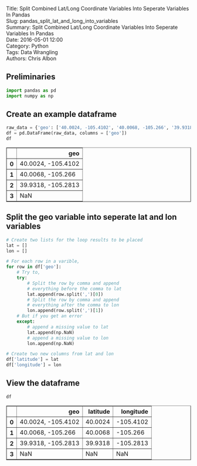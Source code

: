 Title: Split Combined Lat/Long Coordinate Variables Into Seperate Variables In Pandas  
Slug: pandas_split_lat_and_long_into_variables  
Summary: Split Combined Lat/Long Coordinate Variables Into Seperate Variables In Pandas  
Date: 2016-05-01 12:00  
Category: Python  
Tags: Data Wrangling  
Authors: Chris Albon  

## Preliminaries


```python
import pandas as pd
import numpy as np
```

## Create an example dataframe


```python
raw_data = {'geo': ['40.0024, -105.4102', '40.0068, -105.266', '39.9318, -105.2813', np.nan]}
df = pd.DataFrame(raw_data, columns = ['geo'])
df
```




<div>
<table border="1" class="dataframe">
  <thead>
    <tr style="text-align: right;">
      <th></th>
      <th>geo</th>
    </tr>
  </thead>
  <tbody>
    <tr>
      <th>0</th>
      <td>40.0024, -105.4102</td>
    </tr>
    <tr>
      <th>1</th>
      <td>40.0068, -105.266</td>
    </tr>
    <tr>
      <th>2</th>
      <td>39.9318, -105.2813</td>
    </tr>
    <tr>
      <th>3</th>
      <td>NaN</td>
    </tr>
  </tbody>
</table>
</div>



## Split the geo variable into seperate lat and lon variables


```python
# Create two lists for the loop results to be placed
lat = []
lon = []

# For each row in a varible,
for row in df['geo']:
    # Try to,
    try:
        # Split the row by comma and append
        # everything before the comma to lat
        lat.append(row.split(',')[0])
        # Split the row by comma and append
        # everything after the comma to lon
        lon.append(row.split(',')[1])
    # But if you get an error
    except:
        # append a missing value to lat
        lat.append(np.NaN)
        # append a missing value to lon
        lon.append(np.NaN)

# Create two new columns from lat and lon
df['latitude'] = lat
df['longitude'] = lon
```

## View the dataframe


```python
df
```




<div>
<table border="1" class="dataframe">
  <thead>
    <tr style="text-align: right;">
      <th></th>
      <th>geo</th>
      <th>latitude</th>
      <th>longitude</th>
    </tr>
  </thead>
  <tbody>
    <tr>
      <th>0</th>
      <td>40.0024, -105.4102</td>
      <td>40.0024</td>
      <td>-105.4102</td>
    </tr>
    <tr>
      <th>1</th>
      <td>40.0068, -105.266</td>
      <td>40.0068</td>
      <td>-105.266</td>
    </tr>
    <tr>
      <th>2</th>
      <td>39.9318, -105.2813</td>
      <td>39.9318</td>
      <td>-105.2813</td>
    </tr>
    <tr>
      <th>3</th>
      <td>NaN</td>
      <td>NaN</td>
      <td>NaN</td>
    </tr>
  </tbody>
</table>
</div>



